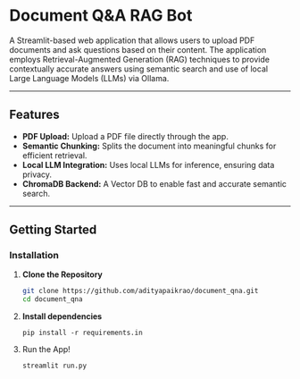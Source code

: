 # Document Q&A RAG Bot

A Streamlit-based web application that allows users to upload PDF documents and ask questions based on their content. The application employs Retrieval-Augmented Generation (RAG) techniques to provide contextually accurate answers using semantic search and use of local Large Language Models (LLMs) via Ollama.

---

## Features

- **PDF Upload:** Upload a PDF file directly through the app.
- **Semantic Chunking:** Splits the document into meaningful chunks for efficient retrieval.
- **Local LLM Integration:** Uses local LLMs for inference, ensuring data privacy.
- **ChromaDB Backend:** A Vector DB to enable fast and accurate semantic search.

---

## Getting Started

### Installation

1. **Clone the Repository**

   ```bash
   git clone https://github.com/adityapaikrao/document_qna.git
   cd document_qna
   ```
2. **Install dependencies**
    ```
    pip install -r requirements.in
    ```

3. Run the App!
     ```
     streamlit run.py
     ```


